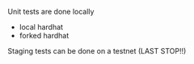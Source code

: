 Unit tests are done locally

-   local hardhat
-   forked hardhat

Staging tests can be done on a testnet (LAST STOP!!)
